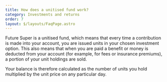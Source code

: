 ```yaml
---
title: How does a unitised fund work?
category: Investments and returns
order: 7
layout: $/layouts/FaqPage.astro
---
```

Future Super is a unitised fund, which means that every time a contribution is made into your account, you are issued units in your chosen investment option. This also means that when you are paid a benefit or money is deducted from your account (for example, for fees or insurance premiums), a portion of your unit holdings are sold.

Your balance is therefore calculated as the number of units you hold multiplied by the unit price on any particular day.